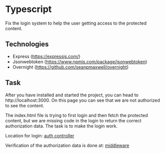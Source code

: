 # Typescript

Fix the login system to help the user getting access to the protected content.

## Technologies

* Express (https://expressjs.com/)
* Jsonwebtoken (https://www.npmjs.com/package/jsonwebtoken)
* Overnight (https://github.com/seanpmaxwell/overnight)

## Task

After you have installed and started the project, you can head to http://localhost:3000. On this
page you can see that we are not authorized to see the content.

The index.html file is trying to first login and then fetch the protected content, but we are missing
code in the login to return the correct authorization data. The task is to make the login work.

Location for login: [auth controller](src/rest-services-impl/auth/authentication-controller.impl.ts)

Verification of the authorization data is done at: [middleware](src/rest-services-impl/middlewares/initial.middleware.ts)